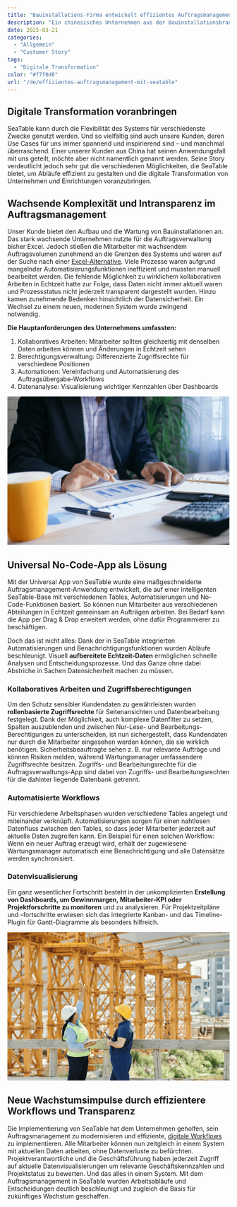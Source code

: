 ```yaml
---
title: "Bauinstallations-Firma entwickelt effizientes Auftragsmanagement mit SeaTable"
description: "Ein chinesisches Unternehmen aus der Bauinstallationsbranche hat mit SeaTable seine Auftragsverwaltung neu aufgesetzt und damit seine digitale Transformation erfolgreich vorangebracht. Entstanden ist ein hocheffizientes, modernes Management-System mit Universal App."
date: 2025-03-21
categories: 
  - "Allgemein"
  - "Customer Story"
tags: 
  - "Digitale Transformation"
color: "#f7f0d6"
url: "/de/effizientes-auftragsmanagement-mit-seatable"
---
```


## Digitale Transformation voranbringen

SeaTable kann durch die Flexibilität des Systems für verschiedenste Zwecke genutzt werden. Und so vielfältig sind auch unsere Kunden, deren Use Cases für uns immer spannend und inspirierend sind – und manchmal überraschend. Einer unserer Kunden aus China hat seinen Anwendungsfall mit uns geteilt, möchte aber nicht namentlich genannt werden. Seine Story verdeutlicht jedoch sehr gut die verschiedenen Möglichkeiten, die SeaTable bietet, um Abläufe effizient zu gestalten und die digitale Transformation von Unternehmen und Einrichtungen voranzubringen. 

## Wachsende Komplexität und Intransparenz im Auftragsmanagement

Unser Kunde bietet den Aufbau und die Wartung von Bauinstallationen an. Das stark wachsende Unternehmen nutzte für die Auftragsverwaltung bisher Excel. Jedoch stießen die Mitarbeiter mit wachsendem Auftragsvolumen zunehmend an die Grenzen des Systems und waren auf der Suche nach einer [Excel-Alternative](https://seatable.com/excel-alternative/). Viele Prozesse waren aufgrund mangelnder Automatisierungsfunktionen ineffizient und mussten manuell bearbeitet werden. Die fehlende Möglichkeit zu wirklichem kollaborativen Arbeiten in Echtzeit hatte zur Folge, dass Daten nicht immer aktuell waren und Prozessstatus nicht jederzeit transparent dargestellt wurden. Hinzu kamen zunehmende Bedenken hinsichtlich der Datensicherheit. Ein Wechsel zu einem neuen, modernen System wurde zwingend notwendig.     

**Die Hauptanforderungen des Unternehmens umfassten:**

1. Kollaboratives Arbeiten: Mitarbeiter sollten gleichzeitig mit denselben Daten arbeiten können und Änderungen in Echtzeit sehen
1. Berechtigungsverwaltung: Differenzierte Zugriffsrechte für verschiedene Positionen
1. Automationen: Vereinfachung und Automatisierung des Auftragsübergabe-Workflows
1. Datenanalyse: Visualisierung wichtiger Kennzahlen über Dashboards

![Universal No-Code-App - Tablet mit Statistiken](Customer-Story_CN_Datenvisualisierung.jpg)

## Universal No-Code-App als Lösung

Mit der Universal App von SeaTable wurde eine maßgeschneiderte Auftragsmanagement-Anwendung entwickelt, die auf einer intelligenten SeaTable-Base mit verschiedenen Tables, Automatisierungen und No-Code-Funktionen basiert. So können nun Mitarbeiter aus verschiedenen Abteilungen in Echtzeit gemeinsam an Aufträgen arbeiten. Bei Bedarf kann die App per Drag & Drop erweitert werden, ohne dafür Programmierer zu beschäftigen.

Doch das ist nicht alles: Dank der in SeaTable integrierten Automatisierungen und Benachrichtigungsfunktionen wurden Abläufe beschleunigt. Visuell **aufbereitete Echtzeit-Daten** ermöglichen schnelle Analysen und Entscheidungsprozesse. Und das Ganze ohne dabei Abstriche in Sachen Datensicherheit machen zu müssen.

### Kollaboratives Arbeiten und Zugriffsberechtigungen

Um den Schutz sensibler Kundendaten zu gewährleisten wurden **rollenbasierte Zugriffsrechte** für Seitenansichten und Datenbearbeitung festgelegt. Dank der Möglichkeit, auch komplexe Datenfilter zu setzen, Spalten auszublenden und zwischen Nur-Lese- und Bearbeitungs-Berechtigungen zu unterscheiden, ist nun sichergestellt, dass Kundendaten nur durch die Mitarbeiter eingesehen werden können, die sie wirklich benötigen. Sicherheitsbeauftragte sehen z. B. nur relevante Aufträge und können Risiken melden, während Wartungsmanager umfassendere Zugriffsrechte besitzen. Zugriffs- und Bearbeitungsrechte für die Auftragsverwaltungs-App sind dabei von Zugriffs- und Bearbeitungsrechten für die dahinter liegende Datenbank getrennt.

### Automatisierte Workflows

Für verschiedene Arbeitsphasen wurden verschiedene Tables angelegt und miteinander verknüpft. Automatisierungen sorgen für einen nahtlosen Datenfluss zwischen den Tables, so dass jeder Mitarbeiter jederzeit auf aktuelle Daten zugreifen kann. Ein Beispiel für einen solchen Workflow: Wenn ein neuer Auftrag erzeugt wird, erhält der zugewiesene Wartungsmanager automatisch eine Benachrichtigung und alle Datensätze werden synchronisiert.

### Datenvisualisierung

Ein ganz wesentlicher Fortschritt besteht in der unkomplizierten **Erstellung von Dashboards, um Gewinnmargen, Mitarbeiter-KPI oder Projektforschritte zu monitoren** und zu analysieren. Für Projektzeitpläne und –fortschritte erwiesen sich das integrierte Kanban- und das Timeline-Plugin für Gantt-Diagramme als besonders hilfreich.

![Baustelle planen mit Datenvisualisierung in SeaTable](Customer-Story_CN_Neue-Wachstumsimpulse.jpg)

## Neue Wachstumsimpulse durch effizientere Workflows und Transparenz

Die Implementierung von SeaTable hat dem Unternehmen geholfen, sein  Auftragsmanagement zu modernisieren und effiziente, [digitale Workflows](https://seatable.com/workflow-management/) zu implementieren. Alle Mitarbeiter können nun zeitgleich in einem System mit aktuellen Daten arbeiten, ohne Datenverluste zu befürchten. Projektverantwortliche und die Geschäftsführung haben jederzeit Zugriff auf aktuelle Datenvisualisierungen um relevante Geschäftskennzahlen und Projektstatus zu bewerten. Und das alles in einem System. Mit dem Auftragsmanagement in SeaTable wurden Arbeitsabläufe und Entscheidungen deutlich beschleunigt und zugleich die Basis für zukünftiges Wachstum geschaffen.
